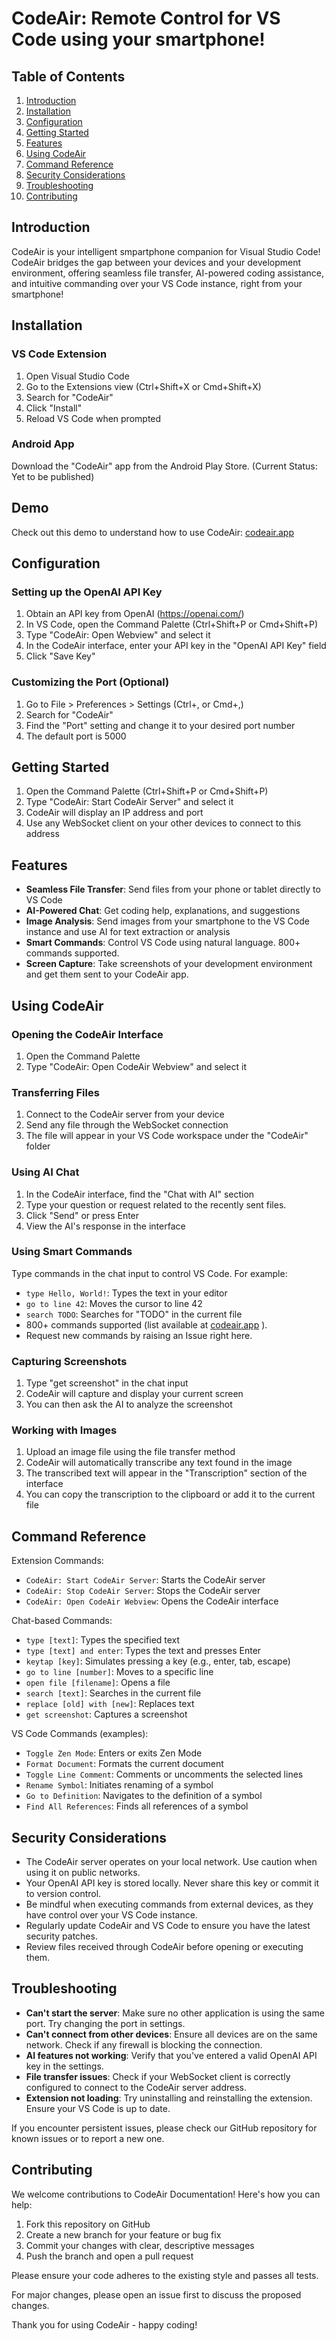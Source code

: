 # CodeAir: Remote Control for VS Code using your smartphone!

## Table of Contents
1. [Introduction](#introduction)
2. [Installation](#installation)
3. [Configuration](#configuration)
4. [Getting Started](#getting-started)
5. [Features](#features)
6. [Using CodeAir](#using-codeair)
7. [Command Reference](#command-reference)
8. [Security Considerations](#security-considerations)
9. [Troubleshooting](#troubleshooting)
10. [Contributing](#contributing)

## Introduction

CodeAir is your intelligent smpartphone companion for Visual Studio Code! CodeAir bridges the gap between your devices and your development environment, offering seamless file transfer, AI-powered coding assistance, and intuitive commanding over your VS Code instance, right from your smartphone!

## Installation

### VS Code Extension
1. Open Visual Studio Code
2. Go to the Extensions view (Ctrl+Shift+X or Cmd+Shift+X)
3. Search for "CodeAir"
4. Click "Install"
5. Reload VS Code when prompted

### Android App
Download the "CodeAir" app from the Android Play Store.
(Current Status: Yet to be published)

## Demo
Check out this demo to understand how to use CodeAir: [codeair.app](https://www.youtube.com/watch?v=DRAhUfEvJDs&t=167s)

## Configuration

### Setting up the OpenAI API Key

1. Obtain an API key from OpenAI (https://openai.com/)
2. In VS Code, open the Command Palette (Ctrl+Shift+P or Cmd+Shift+P)
3. Type "CodeAir: Open Webview" and select it
4. In the CodeAir interface, enter your API key in the "OpenAI API Key" field
5. Click "Save Key"

### Customizing the Port (Optional)

1. Go to File > Preferences > Settings (Ctrl+, or Cmd+,)
2. Search for "CodeAir"
3. Find the "Port" setting and change it to your desired port number
4. The default port is 5000

## Getting Started

1. Open the Command Palette (Ctrl+Shift+P or Cmd+Shift+P)
2. Type "CodeAir: Start CodeAir Server" and select it
3. CodeAir will display an IP address and port
4. Use any WebSocket client on your other devices to connect to this address

## Features

- **Seamless File Transfer**: Send files from your phone or tablet directly to VS Code
- **AI-Powered Chat**: Get coding help, explanations, and suggestions
- **Image Analysis**: Send images from your smartphone to the VS Code instance and use AI for text extraction or analysis
- **Smart Commands**: Control VS Code using natural language. 800+ commands supported.
- **Screen Capture**: Take screenshots of your development environment and get them sent to your CodeAir app.

## Using CodeAir

### Opening the CodeAir Interface

1. Open the Command Palette
2. Type "CodeAir: Open CodeAir Webview" and select it

### Transferring Files

1. Connect to the CodeAir server from your device
2. Send any file through the WebSocket connection
3. The file will appear in your VS Code workspace under the "CodeAir" folder

### Using AI Chat

1. In the CodeAir interface, find the "Chat with AI" section
2. Type your question or request related to the recently sent files.
3. Click "Send" or press Enter
4. View the AI's response in the interface

### Using Smart Commands

Type commands in the chat input to control VS Code. For example:
- `type Hello, World!`: Types the text in your editor
- `go to line 42`: Moves the cursor to line 42
- `search TODO`: Searches for "TODO" in the current file
- 800+ commands supported (list available at [codeair.app](https://www.codeair.app) ).
- Request new commands by raising an Issue right here.

### Capturing Screenshots

1. Type "get screenshot" in the chat input
2. CodeAir will capture and display your current screen
3. You can then ask the AI to analyze the screenshot

### Working with Images

1. Upload an image file using the file transfer method
2. CodeAir will automatically transcribe any text found in the image
3. The transcribed text will appear in the "Transcription" section of the interface
4. You can copy the transcription to the clipboard or add it to the current file

## Command Reference

Extension Commands:
- `CodeAir: Start CodeAir Server`: Starts the CodeAir server
- `CodeAir: Stop CodeAir Server`: Stops the CodeAir server
- `CodeAir: Open CodeAir Webview`: Opens the CodeAir interface

Chat-based Commands:
- `type [text]`: Types the specified text
- `type [text] and enter`: Types the text and presses Enter
- `keytap [key]`: Simulates pressing a key (e.g., enter, tab, escape)
- `go to line [number]`: Moves to a specific line
- `open file [filename]`: Opens a file
- `search [text]`: Searches in the current file
- `replace [old] with [new]`: Replaces text
- `get screenshot`: Captures a screenshot

VS Code Commands (examples):
- `Toggle Zen Mode`: Enters or exits Zen Mode
- `Format Document`: Formats the current document
- `Toggle Line Comment`: Comments or uncomments the selected lines
- `Rename Symbol`: Initiates renaming of a symbol
- `Go to Definition`: Navigates to the definition of a symbol
- `Find All References`: Finds all references of a symbol

## Security Considerations

- The CodeAir server operates on your local network. Use caution when using it on public networks.
- Your OpenAI API key is stored locally. Never share this key or commit it to version control.
- Be mindful when executing commands from external devices, as they have control over your VS Code instance.
- Regularly update CodeAir and VS Code to ensure you have the latest security patches.
- Review files received through CodeAir before opening or executing them.

## Troubleshooting

- **Can't start the server**: Make sure no other application is using the same port. Try changing the port in settings.
- **Can't connect from other devices**: Ensure all devices are on the same network. Check if any firewall is blocking the connection.
- **AI features not working**: Verify that you've entered a valid OpenAI API key in the settings.
- **File transfer issues**: Check if your WebSocket client is correctly configured to connect to the CodeAir server address.
- **Extension not loading**: Try uninstalling and reinstalling the extension. Ensure your VS Code is up to date.

If you encounter persistent issues, please check our GitHub repository for known issues or to report a new one.

## Contributing

We welcome contributions to CodeAir Documentation! Here's how you can help:

1. Fork this repository on GitHub
2. Create a new branch for your feature or bug fix
3. Commit your changes with clear, descriptive messages
4. Push the branch and open a pull request

Please ensure your code adheres to the existing style and passes all tests.

For major changes, please open an issue first to discuss the proposed changes.

Thank you for using CodeAir - happy coding!
